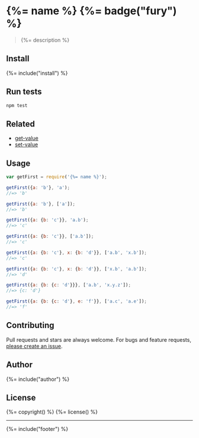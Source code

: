 # {%= name %} {%= badge("fury") %}

> {%= description %}

## Install
{%= include("install") %}

## Run tests

```bash
npm test
```

## Related

 - [get-value](https://github.com/jonschlinkert/get-value)
 - [set-value](https://github.com/jonschlinkert/set-value)

## Usage

```js
var getFirst = require('{%= name %}');

getFirst({a: 'b'}, 'a');
//=> 'b'

getFirst({a: 'b'}, ['a']);
//=> 'b'

getFirst({a: {b: 'c'}}, 'a.b');
//=> 'c'

getFirst({a: {b: 'c'}}, ['a.b']);
//=> 'c'

getFirst({a: {b: 'c'}, x: {b: 'd'}}, ['a.b', 'x.b']);
//=> 'c'

getFirst({a: {b: 'c'}, x: {b: 'd'}}, ['x.b', 'a.b']);
//=> 'd'

getFirst({a: {b: {c: 'd'}}}, ['a.b', 'x.y.z']);
//=> {c: 'd'}

getFirst({a: {b: {c: 'd'}, e: 'f'}}, ['a.c', 'a.e']);
//=> 'f'
```

## Contributing
Pull requests and stars are always welcome. For bugs and feature requests, [please create an issue][issues].

## Author
{%= include("author") %}

## License
{%= copyright() %}
{%= license() %}

***

{%= include("footer") %}

[issues]: https://github.com/jonschlinkert/get-first/issues